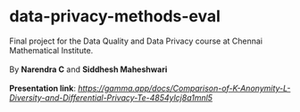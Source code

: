 # data-privacy-methods-eval
Final project for the Data Quality and Data Privacy course at Chennai Mathematical Institute.
<br>
<br>
By **Narendra C** and **Siddhesh Maheshwari**
<br>
<br>
**Presentation link**: *https://gamma.app/docs/Comparison-of-K-Anonymity-L-Diversity-and-Differential-Privacy-Te-4854ylcj8a1mnl5*